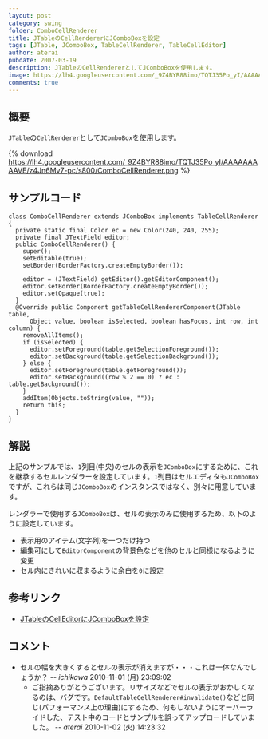 ```yaml
---
layout: post
category: swing
folder: ComboCellRenderer
title: JTableのCellRendererにJComboBoxを設定
tags: [JTable, JComboBox, TableCellRenderer, TableCellEditor]
author: aterai
pubdate: 2007-03-19
description: JTableのCellRendererとしてJComboBoxを使用します。
image: https://lh4.googleusercontent.com/_9Z4BYR88imo/TQTJ35Po_yI/AAAAAAAAAVE/z4Jn6Mv7-pc/s800/ComboCellRenderer.png
comments: true
---
```

## 概要
`JTable`の`CellRenderer`として`JComboBox`を使用します。

{% download https://lh4.googleusercontent.com/_9Z4BYR88imo/TQTJ35Po_yI/AAAAAAAAAVE/z4Jn6Mv7-pc/s800/ComboCellRenderer.png %}

## サンプルコード
<pre class="prettyprint"><code>class ComboCellRenderer extends JComboBox implements TableCellRenderer {
  private static final Color ec = new Color(240, 240, 255);
  private final JTextField editor;
  public ComboCellRenderer() {
    super();
    setEditable(true);
    setBorder(BorderFactory.createEmptyBorder());

    editor = (JTextField) getEditor().getEditorComponent();
    editor.setBorder(BorderFactory.createEmptyBorder());
    editor.setOpaque(true);
  }
  @Override public Component getTableCellRendererComponent(JTable table,
      Object value, boolean isSelected, boolean hasFocus, int row, int column) {
    removeAllItems();
    if (isSelected) {
      editor.setForeground(table.getSelectionForeground());
      editor.setBackground(table.getSelectionBackground());
    } else {
      editor.setForeground(table.getForeground());
      editor.setBackground((row % 2 == 0) ? ec : table.getBackground());
    }
    addItem(Objects.toString(value, ""));
    return this;
  }
}
</code></pre>

## 解説
上記のサンプルでは、`1`列目(中央)のセルの表示を`JComboBox`にするために、これを継承するセルレンダラーを設定しています。`1`列目はセルエディタも`JComboBox`ですが、これらは同じ`JComboBox`のインスタンスではなく、別々に用意しています。

レンダラーで使用する`JComboBox`は、セルの表示のみに使用するため、以下のように設定しています。

- 表示用のアイテム(文字列)を一つだけ持つ
- 編集可にして`EditorComponent`の背景色などを他のセルと同様になるように変更
- セル内にきれいに収まるように余白を`0`に設定

<!-- dummy comment line for breaking list -->

## 参考リンク
- [JTableのCellEditorにJComboBoxを設定](http://ateraimemo.com/Swing/ComboCellEditor.html)

<!-- dummy comment line for breaking list -->

## コメント
- セルの幅を大きくするとセルの表示が消えますが・・・これは一体なんでしょうか？ -- *ichikawa* 2010-11-01 (月) 23:09:02
    - ご指摘ありがとうございます。リサイズなどでセルの表示がおかしくなるのは、バグです。`DefaultTableCellRenderer#invalidate()`などと同じ(パフォーマンス上の理由)にするため、何もしないようにオーバーライドした、テスト中のコードとサンプルを誤ってアップロードしていました。 -- *aterai* 2010-11-02 (火) 14:23:32

<!-- dummy comment line for breaking list -->
